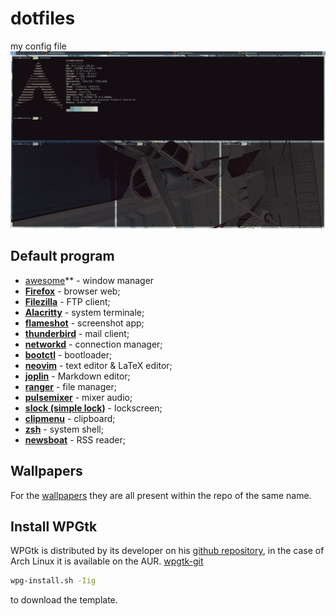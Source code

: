 # dotfiles
my config file
<img src="https://raw.githubusercontent.com/NF02/dotfiles/master/img.png">
## Default program
- <a href="https://awesomewm.org/">awesome</a>** - window manager
- **<a href="https://www.mozilla.org/en-US/firefox/new/">Firefox</a>** - browser web;
- **<a href="https://filezilla-project.org/download.php?type=client">Filezilla</a>** - FTP client;
- **<a href="https://github.com/alacritty/alacritty">Alacritty</a>** - system terminale;
- **<a href="https://flameshot.org/#/">flameshot</a>** - screenshot app;
- **<a href="https://www.thunderbird.net/">thunderbird</a>** - mail client;
- **<a href="https://wiki.archlinux.org/index.php/Systemd-networkd">networkd</a>** - connection manager;
- **<a href="https://wiki.archlinux.org/index.php/Systemd-boot">bootctl</a>** - bootloader;
- **<a href="https://neovim.io/">neovim</a>** - text editor & LaTeX editor;
- **<a href="https://joplinapp.org/">joplin</a>** - Markdown editor;
- **<a href="https://github.com/ranger/ranger">ranger</a>** - file manager;
- **<a href="https://github.com/GeorgeFilipkin/pulsemixer">pulsemixer</a>** - mixer audio;
- **<a href="https://tools.suckless.org/slock/">slock (simple lock)</a>** - lockscreen;
- **<a href="https://github.com/cdown/clipmenu">clipmenu</a>** - clipboard;
- **<a href="https://www.zsh.org/">zsh</a>** - system shell;
- **<a href="https://www.newsboat.org">newsboat</a>** - RSS reader;
## Wallpapers
For the <a href="https://github.com/NF02/wallpaper">wallpapers</a> they are all present within the repo of the same name.
## Install WPGtk
WPGtk is distributed by its developer on his <a href="https://github.com/deviantfero/wpgtk">github repository</a>, in the case of Arch Linux it is available on the AUR. <a href="https://aur.archlinux.org/packages/wpgtk-git/">wpgtk-git</a>
``` bash
wpg-install.sh -Iig

```
to download the template.
